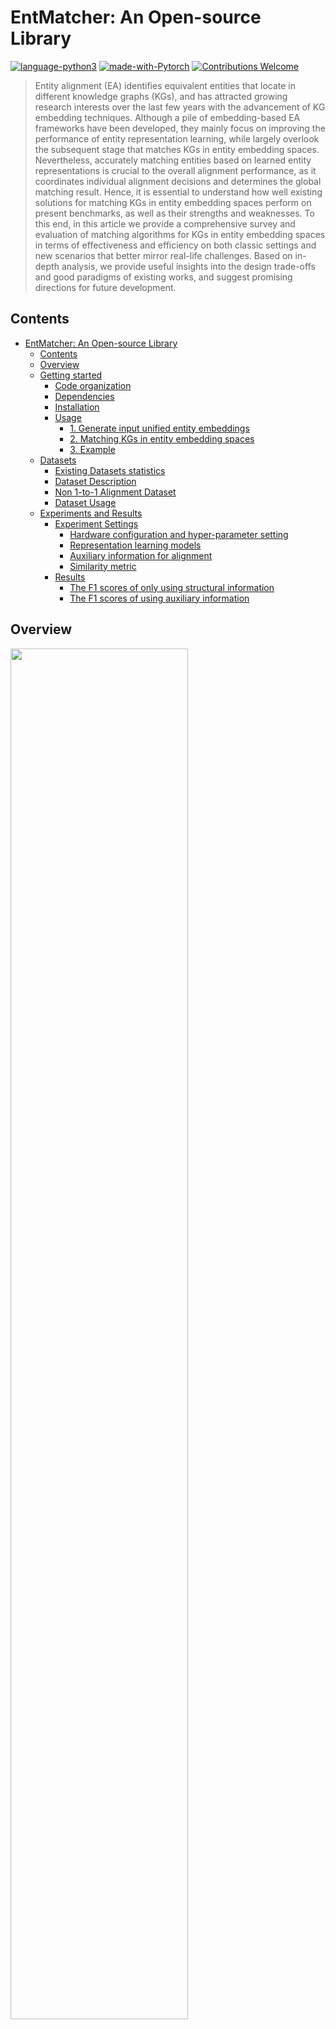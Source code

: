# EntMatcher: An Open-source Library
[![language-python3](https://img.shields.io/badge/Language-Python3-blue.svg?style=flat-square)](https://www.python.org/)
[![made-with-Pytorch](https://img.shields.io/badge/Made%20with-pytorch-orange.svg?style=flat-square)](https://www.pytorch.org/)
[![Contributions Welcome](https://img.shields.io/badge/Contributions-Welcome-brightgreen.svg?style=flat-square)](https://github.com/DexterZeng/EntMatcher/issues)

> Entity alignment (EA) identifies equivalent entities that locate in different knowledge graphs (KGs), and has attracted growing research interests over the last few years with the advancement of KG embedding techniques. Although a pile of embedding-based EA frameworks have been developed, they mainly focus on improving the performance of entity representation learning, while largely overlook the subsequent stage that matches KGs in entity embedding spaces. Nevertheless, accurately matching entities based on learned entity representations is crucial to the overall alignment performance, as it coordinates individual alignment decisions and determines the global matching result. Hence, it is essential to understand how well existing solutions for matching KGs in entity embedding spaces perform on present benchmarks, as well as their strengths and weaknesses. To this end, in this article we provide a comprehensive survey and evaluation of matching algorithms for KGs in entity embedding spaces in terms of effectiveness and efficiency on both classic settings and new scenarios that better mirror real-life challenges. Based on in-depth analysis, we provide useful insights into the design trade-offs and good paradigms of existing works, and suggest promising directions for future development. 

## Contents
- [EntMatcher: An Open-source Library](#entmatcher-an-open-source-library)
  - [Contents](#contents)
  - [Overview](#overview)
  - [Getting started](#getting-started)
    - [Code organization](#code-organization)
    - [Dependencies](#dependencies)
    - [Installation](#installation)
    - [Usage](#usage)
      - [1. Generate input unified entity embeddings](#1-generate-input-unified-entity-embeddings)
      - [2. Matching KGs in entity embedding spaces](#2-matching-kgs-in-entity-embedding-spaces)
      - [3. Example](#3-example)
  - [Datasets](#datasets)
    - [Existing Datasets statistics](#existing-datasets-statistics)
    - [Dataset Description](#dataset-description)
    - [Non 1-to-1 Alignment Dataset](#non-1-to-1-alignment-dataset)
    - [Dataset Usage](#dataset-usage)
  - [Experiments and Results](#experiments-and-results)
    - [Experiment Settings](#experiment-settings)
      - [Hardware configuration and hyper-parameter setting](#hardware-configuration-and-hyper-parameter-setting)
      - [Representation learning models](#representation-learning-models)
      - [Auxiliary information for alignment](#auxiliary-information-for-alignment)
      - [Similarity metric](#similarity-metric)
    - [Results](#results)
      - [The F1 scores of only using structural information](#the-f1-scores-of-only-using-structural-information)
      - [The F1 scores of using auxiliary information](#the-f1-scores-of-using-auxiliary-information)

## Overview

<p>
  <img width="75%" src="https://github.com/DexterZeng/EntMatcher/blob/main/framework1.png" />
</p>

We use [Python](https://www.python.org/), [Pytorch](https://www.pytorch.org/) and [Tensorflow](https://www.tensorflow.org/) to develop an open-source library, namely **EntMatcher**.

The architecture of EntMatcher library is presented in the blue block of figure above, which takes as input unified entity embeddings and produces the matched entity pairs. 
It has the following three major features:

* **Loosely-coupled design**. There are three independent modules in EntMatcher, and we have implemented the representative methods in each module. Users are free to combine the techniques in each module to develop new approaches, or to implement their new designs by following the templates in modules. 

* **Reproduction of existing approaches**. We re-implement all existing embedding matching algorithms by using EntMatcher. 
For instance, the combination of cosine similarity, CSLS, and Greedy algorithm reproduces the CSLS algorithm; and the combination of cosine similarity, None, and Hungarian reproduces the Hungarian algorithm. 

* **Flexible integration with other modules in EA**. EntMatcher is highly flexible, which can be directly called during the development of standalone EA approaches. 
Besides, users may also use EntMatcher as the backbone and call other modules. 
For instance, to conduct the experimental evaluations, we implemented the representation learning and auxiliary information modules to generate the unified entity embeddings, as shown in the white blocks of figure above. 
Finally, EntMatcher is also compatible with existing open-source EA libraries (that mainly focus on representation learning) such as [OpenEA](https://github.com/nju-websoft/OpenEA) and [EAkit](https://github.com/THU-KEG/EAkit). 

Currently, EntMatcher Library (with additional modules) has integrated the following modules, and the approaches in modules can be combined arbitrarily:
* **Representation Learning Module**.
    1. **GCN**: [Cross-lingual Knowledge Graph Alignment via Graph Convolutional Networks](https://www.aclweb.org/anthology/D18-1032). EMNLP 2018.
    2. **RREA**: [Relational reflection entity alignment](https://arxiv.org/pdf/2008.07962.pdf). CIKM 2022.
    3. **...**(such as [OpenEA](https://github.com/nju-websoft/OpenEA))
* **EntMatcher Module**.
    1. **CSLS**: [Word translation without parallel data](https://arxiv.org/pdf/1710.04087.pdf). ICLR 2018.
    2. **RInf**: [On entity alignment at scale](https://dl.acm.org/doi/abs/10.1007/s00778-021-00703-3). VLDB J 2021.
    3. **Sinkhorn**: [Clusterea: Scalable entity alignment with stochastic training and normalized mini-batch similarities](https://arxiv.org/pdf/2205.10312.pdf). SIGKDD 2022.
    4. **DInf**: [Relation-aware entity alignment for heterogeneous knowledge graphs](https://arxiv.org/pdf/1908.08210.pdf). IJCAI 2019.
    5. **Greedy**: [ Deep graph matching consensus](https://arxiv.org/pdf/2001.09621.pdf). ICLR 2020.
    6. **SMat**: [Collective entity alignment via adaptive features](https://arxiv.org/pdf/1912.08404.pdf). ICDE 2020.
    7.  **Hun.**: [From alignment to assignment: Frustratingly simple unsupervised entity alignment](https://aclanthology.org/2021.emnlp-main.226.pdf). EMNLP 2021.
    8.  **RL**: [Reinforcement learning-based collective entity alignment with adaptive features](https://arxiv.org/pdf/2101.01353.pdf). ACM Trans. Inf. Syst. 2021.
* **Auxiliary Information Module**.
    1. **Name**.
    2. **Description**.
   
## Getting started

### Code organization
```
data/: datasets
models/: generating the input unified entity embeddings using existing representation learning methods
src/
|-- entmatcher/
|	|--algorithms/: package of the standalone algorithms
|	|--extras/: package of the extra modules
|	|--modules/: package of the main modules
|	|--embed_matching.py: implementaion of calling the standalone algorithms
|	|--example.py: implementaion of calling the modules
```

### Dependencies
* Python>=3.7 (tested on Python=3.8.10)
* Tensorflow-gpu=2.x (tested on Tensorflow-gpu=2.6.0)
* Pytorch=1.7.1
* Scipy=1.7
* Keras=2.6.0
* Numpy
* Scikit-learn
* fml
* faiss


### Installation
We recommend creating a new conda environment to install and run EntMatcher. 
```
conda create -n entmatcher python=3.8.10
conda activate entmatcher
conda install pytorch==1.x torchvision==0.x torchaudio==0.x cudatoolkit=xxx -c pytorch
conda install scipy
conda install tensorflow-gpu==2.6.0
conda install Keras==2.6.0
conda install -c conda-forge fml
```

Then, EntMatcher can be installed using pip with the following steps:
```
git clone https://github.com/DexterZeng/EntMatcher.git EntMatcher
cd EntMatcher
pip install EntMatcher-0.1.tar.gz
```
### Usage

#### 1. Generate input unified entity embeddings
```
cd models
python gcn.py --data_dir "zh_en"
python rrea.py --data_dir "zh_en"
```
The data_dir could be chosen from the directories of these datasets. Or you can directly run:
```
bash stru.sh
```

If you want to reproduce our results, you can download the trained [structural embeddings] we provide. Among them, ```vec.npy``` is a structural embedding trained by **GCN**, and ```vec-new.npy``` is a structural embedding trained by **RREA**.

As for the auxiliary information, we obtain the entity name embeddings from EAE, which can also be found here. 
#### 2. Matching KGs in entity embedding spaces
To call different algorithms, you can run
```
cd src
python embed_matching.py
```
where you can set ```--algorithm``` to ```dinf, csls, rinf, sinkhorn, hun, sm, rl```

Other configurations:
```--mode``` can be chosen from ```1-to-1, mul, unm```; ```--encoder``` can be chosen from ```gcn, rrea```; ```--features``` can be chosen from ```stru, name, struname```; ```--data_dir``` can be chosen from the dataset directories.

Or you can explore different modules, and design new strategies by following ```examples.py```
Main configurations:
* Similarity metric ```--sim``` can be chosen from ```cosine, euclidean, manhattan```;
* Score optimization ```--scoreop``` can be chosen from ```csls, sinkhorn, rinf none```;
* Matching constraint ```--match``` can be chosen from ```hun, sm, rl, greedy```;


#### 3. Example
The following is an example about how to use EntMatcher in Python (We assume that you have already downloaded our [datasets](#datasets) and know how to [use](#Dataset-Usage) it)

First, you need to generate vectors from the EA model and save them to an npy file named after the model.
```
python rrea.py --data_dir "zh_en"
```
Then, you can use these vectors to select the appropriate algorithm for matching calculations.
```
import entmatcher as em

model = args.encoder
args = load_args("hyperparameter file folder")
kgs = read_kgs_from_folder("data folder")
dataset = em.extras.Datasets(args)
algorithms = em.algorithms.csls
se_vec = np.load(args.data_dir + '/' + args.encoder + '.npy')
name_vec = dataset.loadNe()
algorithms.match([se_vec, name_vec], dataset)
```
For a more convenient use, You can use the code we prepared and just adjust the parameters to run： 
```
python embed_matching.py --data_dir ../data/zh_en --encoder rrea --algorithm csls --features stru
```

## Datasets

### Existing Datasets statistics
We used popular EA benchmarks for evaluation: 
* **DBP15K**, which comprises three multilingual KG pairs extracted from DBpedia: English to Chinese (DZ), English to Japanese (D-J), and English to French (D-F).
* **SRPRS**, which is a sparser dataset that follows reallife entity distribution, including two multilingual KG pairs extracted from DBpedia: English to French (S-F) and English to German (S-D), and two mono-lingual KG pairs: DBpedia to Wikidata (S-W) and DBpedia to YAGO (S-Y).
* **DWY100K**, a larger dataset consisting of two monolingual KG pairs: DBpedia to Wikidata (D-W) and DBpedia to YAGO (D-Y). 

The detailed statistics can be found in Table, where the numbers of entities, relations, triples, gold links, and the average entity degree are reported.
<p>
  <img width="75%" src="https://github.com/DexterZeng/EntMatcher/blob/main/Dataset_statistics.png" />
</p>

The original datasets are obtained from [DBP15K dataset](https://github.com/nju-websoft/BootEA),  [GCN-Align](https://github.com/1049451037/GCN-Align) and [JAPE](https://github.com/nju-websoft/JAPE):

### Dataset Description
Regarding the gold alignment links, we adopted 70% as test set, 20% for training,and 10% for validation.The folder names of the datasets used by the code are as follows:
* **DBP15K/D-Z**: ```data/zh_en```
* **DBP15K/D-J**: ```data/ja_en```
* **DBP15K/D-F**: ```data/fr_en```
* **SRPRS/S-F**: ```data/en_fr_15k_V1```
* **SRPRS/S-D**: ```data/en_de_15k_V1```
* **SRPRS/S-W**: ```data/dbp_wd_15k_V1```
* **SRPRS/S-Y**: ```data/dbp_yg_15k_V1```
* **DWY100K/D-W**: ```data/dbp_wd_100```
* **DWY100K/D-Y**: ```data/dbp_yg_100```
* **FB_DBP_MUL**: ```data/mul```

Take the dataset **DBP15K (ZH-EN)** as an example, the folder ```data/zh_en``` contains:
* ent_ids_1: ids for entities in source KG (ZH);
* ent_ids_1_trans_goo: entities in source KG (ZH) with translated names (only for cross-lingual datasets);
* ent_ids_2: ids for entities in target KG (EN);
* ill_ent_ids: all labeled entity links;
* ref_ent_ids: entity links for testing;
* val_ent_ids: entity links for validation;
* sup_ent_ids: entity links for training;
* triples_1: relation triples encoded by ids in source KG (ZH);
* triples_2: relation triples encoded by ids in target KG (EN);

### Non 1-to-1 Alignment Dataset
We also offer our constructed non 1-to-1 alignment dataset FB_DBP_MUL (shortened as **mul**) , which adopts the same format.

### Dataset Usage
Unzip the ```data.zip```. For the usage of auxiliary information, obtain the [name embeddings](https://1drv.ms/u/s!Ar-uYoG1mfiLkyMzDr_2ZgVM8WaD?e=IBZecN) and [structural embeddings](https://1drv.ms/u/s!Ar-uYoG1mfiLkyRgwq_hCoLS_r33?e=BgRgRs) files and place them under corresponding dataset directories.

For example, in the name embeddings, put ```name/zh_en/name_trans_vec_ftext.txt``` file in the ```name/zh_en``` folder into the ```data/zh_en``` folder.

## Experiments and Results
To reproduce the experimental results in the paper, you can first download the unified [structural embeddings](https://1drv.ms/u/s!Ar-uYoG1mfiLkyRgwq_hCoLS_r33?e=BgRgRs) and [name embeddings](https://1drv.ms/u/s!Ar-uYoG1mfiLkyMzDr_2ZgVM8WaD?e=IBZecN). 
Then put the files under the corresponding directories. 
### Experiment Settings
#### Hardware configuration and hyper-parameter setting
We followed the configurations presented in the original papers of these algorithms, and tuned the hyper-parameters on the validation set. 
* Specifically, for **CSLS**, we set k to 1, except on the non 1-to-1 setting where we set it to 5. 
* Similarly, regarding **RInf**, we changed the maximum operation in Equation 2 to top-k average operation on the non 1-to-1 setting, where k is set to 5. 
* As to **Sink**., we set l to 100. 
* For **RL**, we found the hyper-parameters in the original paper could already produce the best results, and directly adopted them. 
* The rest of the approaches, i.e., **DInf**, **Hun.**, and **SMat**, do not contain hyperparameters.

#### Representation learning models
Since representation learning is not the focus of this work, we adopted two frequently used models, i.e., **RREA**  and **GCN** . 
* Concretely, **GCN** is one of the simplest models, which uses graph convolutional networks to learn the structural embeddings.
* **RREA** is one of the best-performing solutions, which leverages relational reflection transformation to obtain relation-specific entity embeddings.

#### Auxiliary information for alignment
Although EA underlines the use of graph structure for alignment([An experimental study of state-of-the-art entity alignment approaches,IEEE TKDE 2020](https://ieeexplore.ieee.org/document/9174835)), for a more comprehensive evaluation, we examined the influence of auxiliary information on the matching results by following previous works and using entity name embeddings to facilitate alignment. We also combined these two channels of information with equal weights to generate the fused similarity matrix for matching.

#### Similarity metric
After obtaining the unified entity representations E, a similarity metric is required to produce pairwise scores and generate the similarity matrix S. Frequent choices include the cosine similarity, the Euclidean distance and the Manhattan distance.In this work, we followed mainstream works and adopted the cosine similarity.

Next, you can run 
```
cd src
python embed_matching.py --algorithm dinf --mode 1-to-1 --encoder gcn --features stru --data_dir "../data/zh_en"
```
Or you can directly run:
```
bash structural.sh
bash auxiliary.sh
```
and varying the parameter settings.
### Results
The results of the experiment using only structural information and using auxiliary information are as follows:
#### The F1 scores of only using structural information
<p>
  <img width="85%" src="https://github.com/DexterZeng/EntMatcher/blob/main/structural.png" />
</p>

#### The F1 scores of using auxiliary information
<p>
  <img width="85%" src="https://github.com/DexterZeng/EntMatcher/blob/main/auxiliary.png" />
</p>


> Due to the instability of embedding-based methods, it is acceptable that the results fluctuate a little bit when running code repeatedly.

> More features and experimental results will be published in subsequent papers.

> If you have any questions about reproduction, please feel free to email to zengweixin13@nudt.edu.cn.
